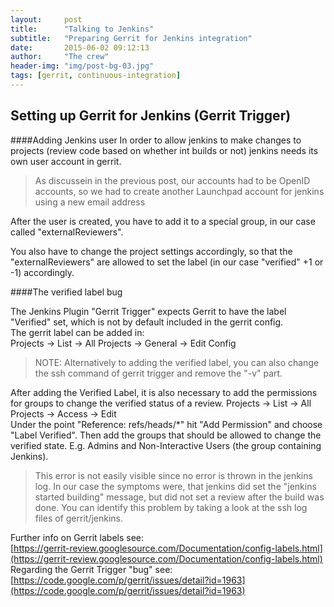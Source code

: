 ```yaml
---
layout:     post
title:      "Talking to Jenkins"
subtitle:   "Preparing Gerrit for Jenkins integration"
date:       2015-06-02 09:12:13
author:     "The crew"
header-img: "img/post-bg-03.jpg"
tags: [gerrit, continuous-integration]
---
```


## Setting up Gerrit for Jenkins (Gerrit Trigger)
####Adding Jenkins user
In order to allow jenkins to make changes to projects (review code based on whether int builds or not) jenkins needs its own user account in gerrit.
>As discussein in the previous post, our accounts had to be OpenID accounts, so we had to create another Launchpad account for jenkins using a new email address

After the user is created, you have to add it to a special group, in our case called "externalReviewers".

You also have to change the project settings accordingly, so that the "externalReviewers" are allowed to set the label (in our case "verified" +1 or -1) accordingly.


####The verified label bug

The Jenkins Plugin "Gerrit Trigger" expects Gerrit to have the label "Verified" set, which is not by default included in the gerrit config.<br>
The gerrit label can be added in:<br>
Projects -> List -> All Projects -> General -> Edit Config<br>
>NOTE: Alternatively to adding the verified label, you can also change the ssh command of gerrit trigger and remove the "-v" part.

After adding the Verified Label, it is also necessary to add the permissions for groups to change the verified status of a review.
Projects -> List -> All Projects -> Access -> Edit<br>
Under the point "Reference: refs/heads/*" hit "Add Permission" and choose "Label Verified". Then add the groups that should be allowed to change the verified state. E.g. Admins and Non-Interactive Users (the group containing Jenkins).

>This error is not easily visible since no error is thrown in the jenkins log. In our case the symptoms were, that jenkins did set the "jenkins started building" message, but did not set a review after the build was done. You can identify this problem by taking a look at the ssh log files of gerrit/jenkins.

Further info on Gerrit labels see: <br>
[https://gerrit-review.googlesource.com/Documentation/config-labels.html](https://gerrit-review.googlesource.com/Documentation/config-labels.html)<br>
Regarding the Gerrit Trigger "bug" see: <br>
[https://code.google.com/p/gerrit/issues/detail?id=1963](https://code.google.com/p/gerrit/issues/detail?id=1963)